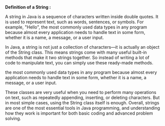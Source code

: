 
**Definition of a String :**

A string in Java is a sequence of characters written inside double quotes. It is used to represent text, such as words, sentences, or symbols. For example, "Hello", 
the most commonly used data types in any program because almost every application needs to handle text in some form, whether it is a name, a message, or a user input.

In Java, a string is not just a collection of characters—it is actually an object of the String class. This means strings come with many useful built-in methods that make it 
two strings together. So instead of writing a lot of code to manipulate text, you can simply use these ready-made methods.


the most commonly used data types in any program because almost every application needs to handle text in some form, whether it is a name, a message, or a user input.

These classes are very useful when you need to perform many operations on text, such as repeatedly appending, inserting, or deleting characters. But in most simple cases, using the String class itself is enough. Overall, strings are one of the most essential tools in Java programming, and understanding how they work is important for both basic coding and advanced problem solving.
